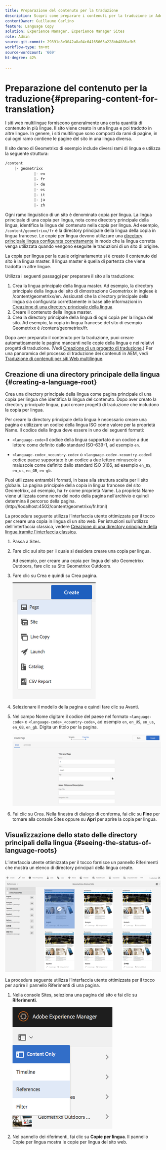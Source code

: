 ```yaml
---
title: Preparazione del contenuto per la traduzione
description: Scopri come preparare i contenuti per la traduzione in Adobe Experience Manager.
contentOwner: Guillaume Carlino
feature: Language Copy
solution: Experience Manager, Experience Manager Sites
role: Admin
source-git-commit: 29391c8e3042a8a04c64165663a228bb4886afb5
workflow-type: tm+mt
source-wordcount: '669'
ht-degree: 42%

---
```


# Preparazione del contenuto per la traduzione{#preparing-content-for-translation}

I siti web multilingue forniscono generalmente una certa quantità di contenuto in più lingue. Il sito viene creato in una lingua e poi tradotto in altre lingue. In genere, i siti multilingue sono composti da rami di pagine, in cui ogni ramo contiene le pagine del sito in una lingua diversa.

Il sito demo di Geometrixx di esempio include diversi rami di lingua e utilizza la seguente struttura:

```xml
/content
    |- geometrixx
             |- en
             |- fr
             |- de
             |- es
             |- it
             |- ja
             |- zh
```

Ogni ramo linguistico di un sito è denominato copia per lingua. La lingua principale di una copia per lingua, nota come directory principale della lingua, identifica la lingua del contenuto nella copia per lingua. Ad esempio, `/content/geometrixx/fr` è la directory principale della lingua della copia in lingua francese. Le copie per lingua devono utilizzare una [directory principale lingua configurata correttamente](/help/sites-administering/tc-prep.md#creating-a-language-root) in modo che la lingua corretta venga utilizzata quando vengono eseguite le traduzioni di un sito di origine.

La copia per lingua per la quale originariamente si è creato il contenuto del sito è la lingua master. Il lingua master è quella di partenza che viene tradotta in altre lingue.

Utilizza i seguenti passaggi per preparare il sito alla traduzione:

1. Crea la lingua principale della lingua master. Ad esempio, la directory principale della lingua del sito di dimostrazione Geometrixx in inglese è /content/geometrixx/en. Assicurati che la directory principale della lingua sia configurata correttamente in base alle informazioni in [Creazione di una directory principale della lingua](/help/sites-administering/tc-prep.md#creating-a-language-root).
1. Creare il contenuto della lingua master.
1. Crea la directory principale della lingua di ogni copia per la lingua del sito. Ad esempio, la copia in lingua francese del sito di esempio Geometrixx è /content/geometrixx/fr.

Dopo aver preparato il contenuto per la traduzione, puoi creare automaticamente le pagine mancanti nelle copie della lingua e nei relativi progetti di traduzione. (Vedi [Creazione di un progetto di traduzione](/help/sites-administering/tc-manage.md).) Per una panoramica del processo di traduzione dei contenuti in AEM, vedi [Traduzione di contenuti per siti Web multilingue](/help/sites-administering/translation.md).

## Creazione di una directory principale della lingua {#creating-a-language-root}

Crea una directory principale della lingua come pagina principale di una copia per lingua che identifica la lingua del contenuto. Dopo aver creato la directory principale lingua, puoi creare progetti di traduzione che includono la copia per lingua.

Per creare la directory principale della lingua è necessario creare una pagina e utilizzare un codice della lingua ISO come valore per la proprietà Name. Il codice della lingua deve essere in uno dei seguenti formati:

* `<language-code>`Il codice della lingua supportato è un codice a due lettere come definito dallo standard ISO-639-1, ad esempio `en`.

* `<language-code>_<country-code>` o `<language-code>-<country-code>`Il codice paese supportato è un codice a due lettere minuscole o maiuscole come definito dallo standard ISO 3166, ad esempio `en_US`, `en_us`, `en_GB`, `en-gb`.

Puoi utilizzare entrambi i formati, in base alla struttura scelta per il sito globale.  La pagina principale della copia in lingua francese del sito Geometrixx, ad esempio, ha `fr` come proprietà Name. La proprietà Name viene utilizzata come nome del nodo della pagina nell’archivio e quindi determina il percorso della pagina. (http://localhost:4502/content/geometrixx/fr.html)

La procedura seguente utilizza l’interfaccia utente ottimizzata per il tocco per creare una copia in lingua di un sito web. Per istruzioni sull&#39;utilizzo dell&#39;interfaccia classica, vedere [Creazione di una directory principale della lingua tramite l&#39;interfaccia classica](/help/sites-administering/tc-lroot-classic.md).

1. Passa a Sites.
1. Fare clic sul sito per il quale si desidera creare una copia per lingua.

   Ad esempio, per creare una copia per lingua del sito Geometrixx Outdoors, fare clic su Sito Geometrixx Outdoors.

1. Fare clic su Crea e quindi su Crea pagina.

   ![chlimage_1-21](assets/chlimage_1-21a.png)

1. Selezionare il modello della pagina e quindi fare clic su Avanti.
1. Nel campo Nome digitare il codice del paese nel formato `<language-code>` o `<language-code>_<country-code>`, ad esempio `en`, `en_US`, `en_us`, `en_GB`, `en_gb`. Digita un titolo per la pagina.

   ![chlimage_1-22](assets/chlimage_1-22a.png)

1. Fai clic su Crea. Nella finestra di dialogo di conferma, fai clic su **Fine** per tornare alla console Sites oppure su **Apri** per aprire la copia per lingua.

## Visualizzazione dello stato delle directory principali della lingua {#seeing-the-status-of-language-roots}

L’interfaccia utente ottimizzata per il tocco fornisce un pannello Riferimenti che mostra un elenco di directory principali della lingua create.

![chlimage_1-23](assets/chlimage_1-23a.png)

La procedura seguente utilizza l’interfaccia utente ottimizzata per il tocco per aprire il pannello Riferimenti di una pagina.

1. Nella console Sites, seleziona una pagina del sito e fai clic su **Riferimenti**.

   ![chlimage_1-24](assets/chlimage_1-24a.png)

1. Nel pannello dei riferimenti, fai clic su **Copie per lingua**. Il pannello Copie per lingua mostra le copie per lingua del sito web.
